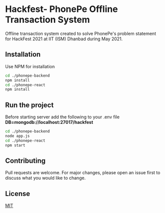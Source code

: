 # Hackfest- PhonePe Offline Transaction System

Offline transaction system created to solve PhonePe's problem statement for HackFest 2021 at IIT (ISM) Dhanbad during May 2021.

## Installation

Use NPM for installation

```bash
cd ./phonepe-backend
npm install
cd ./phonepe-react
npm install
```

## Run the project
Before starting server add the following to your .env file 
**DB=mongodb://localhost:27017/hackfest**
```bash
cd ./phonepe-backend
node app.js
cd ./phonepe-react
npm start
```



## Contributing
Pull requests are welcome. For major changes, please open an issue first to discuss what you would like to change.


## License
[MIT](https://choosealicense.com/licenses/mit/)
